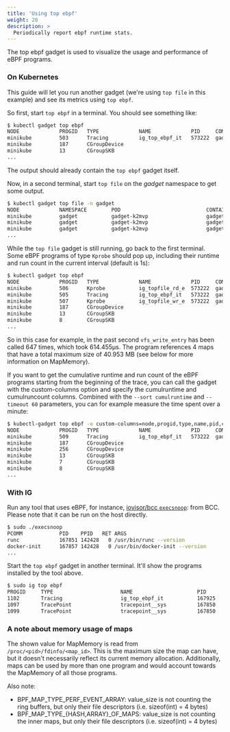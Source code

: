 ```yaml
---
title: 'Using top ebpf'
weight: 20
description: >
  Periodically report ebpf runtime stats.
---
```


The top ebpf gadget is used to visualize the usage and performance of eBPF programs.

### On Kubernetes

This guide will let you run another gadget (we're using `top file` in this example) and see its metrics
using `top ebpf`.

So first, start `top ebpf` in a terminal. You should see something like:

```bash
$ kubectl gadget top ebpf
NODE             PROGID   TYPE             NAME             PID     COMM                      RUNTIME   RUNCOUNT      MAPMEMORY MAPCOUNT
minikube         503      Tracing          ig_top_ebpf_it   573222  gadgettracerman           54.09µs       1069            12B        1
minikube         187      CGroupDevice                                                        2.292µs          1             0B        0
minikube         13       CGroupSKB                                                                0s          0             0B        0
...
```

The output should already contain the `top ebpf` gadget itself.

Now, in a second terminal, start `top file` on the _gadget_ namespace to get some output.

```bash
$ kubectl gadget top file -n gadget
NODE             NAMESPACE        POD                            CONTAINER        PID     COMM             READS  WRITES R_KB    W_KB    T FILE
minikube         gadget           gadget-k2mvp                   gadget           575955  runc:[2:INIT]    1      0      0       0       R cap_last_cap
minikube         gadget           gadget-k2mvp                   gadget           575955  runc:[2:INIT]    2      0      8       0       R group
minikube         gadget           gadget-k2mvp                   gadget           575955  gadgettracerman  2      0      8       0       R UTC
...
```

While the `top file` gadget is still running, go back to the first terminal.
Some eBPF programs of type `Kprobe` should pop up, including their runtime and run count in the current interval
(default is 1s):

```bash
$ kubectl gadget top ebpf
NODE             PROGID   TYPE             NAME             PID     COMM                      RUNTIME   RUNCOUNT      MAPMEMORY MAPCOUNT
minikube         506      Kprobe           ig_topfile_rd_e  573222  gadgettracerman         824.589µs       2076       40.95MiB        4
minikube         505      Tracing          ig_top_ebpf_it   573222  gadgettracerman          47.171µs       1103            12B        1
minikube         507      Kprobe           ig_topfile_wr_e  573222  gadgettracerman         609.645µs        836       40.95MiB        4
minikube         187      CGroupDevice                                                        4.417µs          2             0B        0
minikube         13       CGroupSKB                                                                0s          0             0B        0
minikube         8        CGroupSKB                                                                0s          0             0B        0
...
```

So in this case for example, in the past second `vfs_write_entry` has been called 647 times, which took 614.455µs.
The program references 4 maps that have a total maximum size of 40.953 MB (see below for more information on MapMemory).

If you want to get the cumulative runtime and run count of the eBPF programs starting from the beginning of the trace,
you can call the gadget with the custom-columns option and specify the cumulruntime and cumulruncount columns.
Combined with the `--sort cumulruntime` and `--timeout 60` parameters, you can for example measure the time spent
over a minute:

```bash
$ kubectl-gadget top ebpf -o custom-columns=node,progid,type,name,pid,comm,cumulruntime,cumulruncount --sort cumulruntime --timeout 60
NODE             PROGID   TYPE             NAME             PID     COMM                 CUMULRUNTIME CUMULRUNCOUNT
minikube         509      Tracing          ig_top_ebpf_it   573222  gadgettracerman        1.265693ms         15879
minikube         187      CGroupDevice                                                       40.795µs            48
minikube         256      CGroupDevice                                                        5.834µs             2
minikube         13       CGroupSKB                                                                0s             0
minikube         7        CGroupSKB                                                                0s             0
minikube         8        CGroupSKB                                                                0s             0
...
```

### With IG

Run any tool that uses eBPF, for instance, [iovisor/bcc `execsnoop`](https://github.com/iovisor/bcc/blob/v0.26.0/libbpf-tools/execsnoop.bpf.c): from BCC. Please note that it can be run on the host directly.


```bash
$ sudo ./execsnoop
PCOMM            PID    PPID   RET ARGS
runc             167851 142428   0 /usr/bin/runc --version
docker-init      167857 142428   0 /usr/bin/docker-init --version
...
```

Start the `top ebpf` gadget in another terminal. It'll show the programs installed by the tool above.

```bash
$ sudo ig top ebpf
PROGID     TYPE                      NAME                     PID                      COMM                          RUNTIME RUNCOUNT                   MAPMEMORY MAPCOUNT
1102       Tracing                   ig_top_ebpf_it           167925                   ig                          299.054µs 5534                            4KiB 1
1097       TracePoint                tracepoint__sys          167850                   execsnoop                    25.055µs 2                           75.48MiB 3
1099       TracePoint                tracepoint__sys          167850                   execsnoop                    23.629µs 2                           75.48MiB 4
```

### A note about memory usage of maps

The shown value for MapMemory is read from `/proc/<pid>/fdinfo/<map_id>`.
This is the maximum size the map can have, but it doesn't necessarily reflect its current memory allocation. Additionally, maps can
be used by more than one program and would account towards the MapMemory of all those programs.

Also note:
* BPF_MAP_TYPE_PERF_EVENT_ARRAY: value_size is not counting the ring buffers, but only their file descriptors (i.e. sizeof(int) = 4 bytes)
* BPF_MAP_TYPE_{HASH,ARRAY}_OF_MAPS: value_size is not counting the inner maps, but only their file descriptors (i.e. sizeof(int) = 4 bytes)
